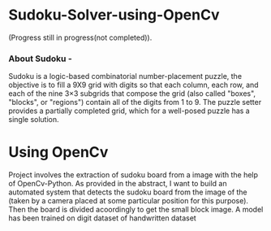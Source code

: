 # Sudoku-Solver-using-OpenCv

(Progress still in progress(not completed)).

### About Sudoku -
Sudoku is a logic-based combinatorial number-placement puzzle, the objective is to fill a 9X9 grid 
with digits so that each column, each row, and each of the nine 3×3 subgrids that compose the grid 
(also called "boxes", "blocks", or "regions") contain all of the digits from 1 to 9. The puzzle 
setter provides a partially completed grid, which for a well-posed puzzle has a single solution.


# Using OpenCv

Project involves the extraction of sudoku board from a image with the help of OpenCv-Python. As 
provided in the abstract, I want to build an automated system that detects the sudoku board 
from the image of the (taken by a camera placed at some particular position for this purpose). 
Then the board is divided acoordingly to get the small block image. 
A model has been trained on digit dataset of handwritten dataset
